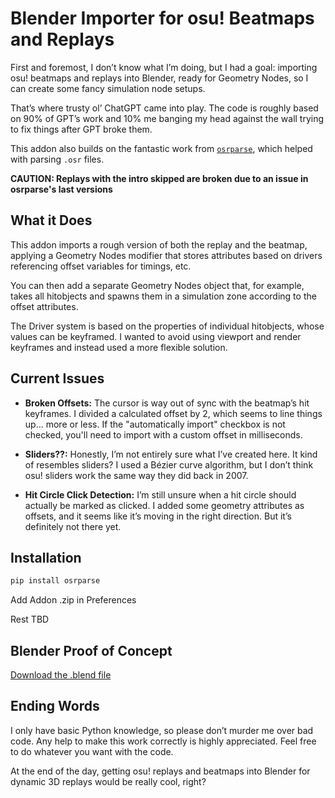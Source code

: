 # Blender Importer for osu! Beatmaps and Replays

First and foremost, I don’t know what I’m doing, but I had a goal: importing osu! beatmaps and replays into Blender, ready for Geometry Nodes, so I can create some fancy simulation node setups.

That’s where trusty ol’ ChatGPT came into play. The code is roughly based on 90% of GPT’s work and 10% me banging my head against the wall trying to fix things after GPT broke them. 

This addon also builds on the fantastic work from [`osrparse`](https://github.com/kszlim/osu-replay-parser), which helped with parsing `.osr` files.

**CAUTION: Replays with the intro skipped are broken due to an issue in osrparse's last versions**

## What it Does

This addon imports a rough version of both the replay and the beatmap, applying a Geometry Nodes modifier that stores attributes based on drivers referencing offset variables for timings, etc.

You can then add a separate Geometry Nodes object that, for example, takes all hitobjects and spawns them in a simulation zone according to the offset attributes.

The Driver system is based on the properties of individual hitobjects, whose values can be keyframed. I wanted to avoid using viewport and render keyframes and instead used a more flexible solution.

## Current Issues

- **Broken Offsets:** The cursor is way out of sync with the beatmap’s hit keyframes. I divided a calculated offset by 2, which seems to line things up... more or less. If the "automatically import" checkbox is not checked, you'll need to import with a custom offset in milliseconds.

- **Sliders??:** Honestly, I’m not entirely sure what I’ve created here. It kind of resembles sliders? I used a Bézier curve algorithm, but I don’t think osu! sliders work the same way they did back in 2007.

- **Hit Circle Click Detection:** I’m still unsure when a hit circle should actually be marked as clicked. I added some geometry attributes as offsets, and it seems like it’s moving in the right direction. But it’s definitely not there yet.

## Installation

```bash
pip install osrparse
```
Add Addon .zip in Preferences

Rest TBD

## Blender Proof of Concept

[Download the .blend file](blendfile/[blender_4.2]osu_in_blender_proof_of_concept.blend)

## Ending Words

I only have basic Python knowledge, so please don’t murder me over bad code. Any help to make this work correctly is highly appreciated. Feel free to do whatever you want with the code.

At the end of the day, getting osu! replays and beatmaps into Blender for dynamic 3D replays would be really cool, right?

